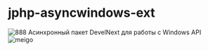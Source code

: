 # jphp-asyncwindows-ext
![888](https://github.com/meigoc/jphp-asyncwindows-ext/assets/73817505/a7c9c524-21d7-46b1-b3f2-a6d72d413c3c) Асинхронный пакет DevelNext для работы с Windows API <br>
![meigo](https://github.com/meigoc/jphp-asyncwindows-ext/assets/73817505/82d7a902-510a-4d7d-bea1-32c4c1f68755)
